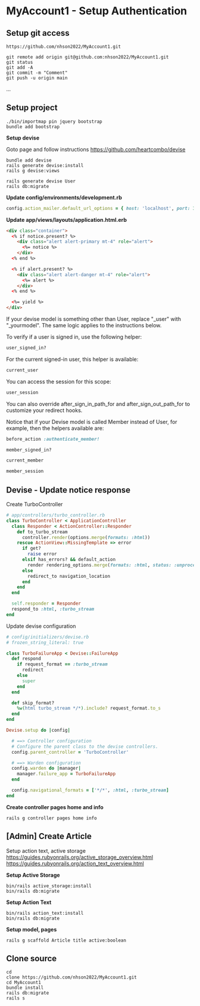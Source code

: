 # MyAccount1 - Setup Authentication

## Setup git access
```
https://github.com/nhson2022/MyAccount1.git

git remote add origin git@github.com:nhson2022/MyAccount1.git
git status
git add -A
git commit -m "Comment"
git push -u origin main
```
...
## Setup project
```hash
./bin/importmap pin jquery bootstrap
bundle add bootstrap
```

**Setup devise**

Goto page and follow instructions https://github.com/heartcombo/devise
```hash
bundle add devise
rails generate devise:install
rails g devise:views

rails generate devise User
rails db:migrate
```

**Update config/environments/development.rb**
```rb
config.action_mailer.default_url_options = { host: 'localhost', port: 3000 }
```
**Update app/views/layouts/application.html.erb**
```html
<div class="container">
  <% if notice.present? %>
    <div class="alert alert-primary mt-4" role="alert">
      <%= notice %>
    </div>
  <% end %>

  <% if alert.present? %>
    <div class="alert alert-danger mt-4" role="alert">
      <%= alert %>
    </div>
  <% end %>

  <%= yield %>
</div>
```
If your devise model is something other than User, replace "_user" with "_yourmodel". The same logic applies to the instructions below.

To verify if a user is signed in, use the following helper:
```rb
user_signed_in?
```
For the current signed-in user, this helper is available:
```rb
current_user
```
You can access the session for this scope:
```rb
user_session
```
You can also override after_sign_in_path_for and after_sign_out_path_for to customize your redirect hooks.

Notice that if your Devise model is called Member instead of User, for example, then the helpers available are:
```rb
before_action :authenticate_member!

member_signed_in?

current_member

member_session
```

## Devise - Update notice response

Create TurboController
```rb
# app/controllers/turbo_controller.rb
class TurboController < ApplicationController
  class Responder < ActionController::Responder
    def to_turbo_stream
      controller.render(options.merge(formats: :html))
    rescue ActionView::MissingTemplate => error
      if get?
        raise error
      elsif has_errors? && default_action
        render rendering_options.merge(formats: :html, status: :unprocessable_entity)
      else
        redirect_to navigation_location
      end
    end
  end

  self.responder = Responder
  respond_to :html, :turbo_stream
end
```

Update devise configuration
```rb
# config/initializers/devise.rb
# frozen_string_literal: true

class TurboFailureApp < Devise::FailureApp
  def respond
    if request_format == :turbo_stream
      redirect
    else
      super
    end
  end

  def skip_format?
    %w(html turbo_stream */*).include? request_format.to_s
  end
end

Devise.setup do |config|

  # ==> Controller configuration
  # Configure the parent class to the devise controllers.
  config.parent_controller = 'TurboController'

  # ==> Warden configuration
  config.warden do |manager|
    manager.failure_app = TurboFailureApp
  end

  config.navigational_formats = ['*/*', :html, :turbo_stream]
end
```

**Create controller pages home and info**
```hash
rails g controller pages home info
```

## [Admin] Create Article
Setup action text, active storage 
https://guides.rubyonrails.org/active_storage_overview.html 
https://guides.rubyonrails.org/action_text_overview.html

**Setup Active Storage**
```hash
bin/rails active_storage:install
bin/rails db:migrate
```
**Setup Action Text**
```hash
bin/rails action_text:install
bin/rails db:migrate
```
**Setup model, pages**
```hash
rails g scaffold Article title active:boolean
```

## Clone source
```
cd
clone https://github.com/nhson2022/MyAccount1.git
cd MyAccount1
bundle install
rails db:migrate
rails s
```